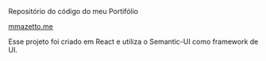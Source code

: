 Repositório do código do meu Portifólio

[mmazetto.me](www.mmazetto.me)

Esse projeto foi criado em React e utiliza o Semantic-UI como framework de UI.